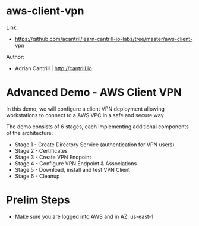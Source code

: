 # aws-client-vpn

Link: 
* https://github.com/acantril/learn-cantrill-io-labs/tree/master/aws-client-vpn

Author:
* Adrian Cantrill | http://cantrill.io

# Advanced Demo - AWS Client VPN
In this demo, we will configure a client VPN deployment allowing workstations to connect to a AWS VPC in a safe and secure way

The demo consists of 6 stages, each implementing additional components of the architecture:

* Stage 1 - Create Directory Service (authentication for VPN users)
* Stage 2 - Certificates
* Stage 3 - Create VPN Endpoint
* Stage 4 - Configure VPN Endpoint & Associations
* Stage 5 - Download, install and test VPN Client
* Stage 6 - Cleanup
# Prelim Steps
* Make sure you are logged into AWS and in AZ: us-east-1
